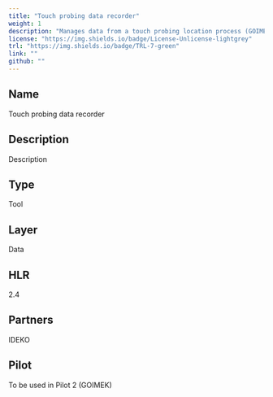 ```yaml
---
title: "Touch probing data recorder"
weight: 1
description: "Manages data from a touch probing location process (GOIMEK pilot)"
license: "https://img.shields.io/badge/License-Unlicense-lightgrey"
trl: "https://img.shields.io/badge/TRL-7-green"
link: ""
github: ""
---
```


## Name
Touch probing data recorder

## Description
Description

## Type
Tool

## Layer
Data

## HLR
2.4

## Partners
IDEKO

## Pilot
To be used in Pilot 2 (GOIMEK)
